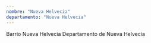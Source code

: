 ```yaml
---
nombre: "Nueva Helvecia"
departamento: "Nueva Helvecia"
---
```


Barrio Nueva Helvecia
Departamento de Nueva Helvecia
